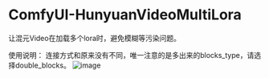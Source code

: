 # ComfyUI-HunyuanVideoMultiLora

让混元Video在加载多个lora时，避免模糊等污染问题。

使用说明：
连接方式和原来没有不同，唯一注意的是多出来的blocks_type，请选择double_blocks。
![image](https://github.com/user-attachments/assets/b091612d-6a1e-4407-9e9e-8b355f5bf69d)
